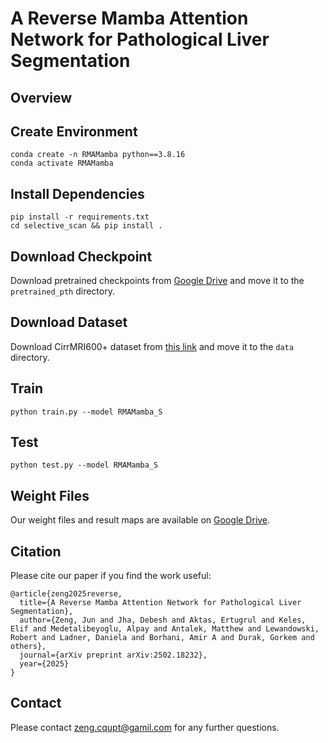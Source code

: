 # A Reverse Mamba Attention Network for Pathological Liver Segmentation

## Overview

## Create Environment
```
conda create -n RMAMamba python==3.8.16
conda activate RMAMamba
```

## Install Dependencies
```    
pip install -r requirements.txt
cd selective_scan && pip install .
```

## Download Checkpoint 
Download pretrained checkpoints from [Google Drive](https://drive.google.com/file/d/1fsGNq_0ZwHtjrPAuAen2iIkPaRW9ppx4/view?usp=sharing) and move it to the `pretrained_pth` directory.

## Download Dataset
Download CirrMRI600+ dataset from [this link](https://osf.io/cuk24/) and move it to the `data` directory.

## Train
```
python train.py --model RMAMamba_S
```

## Test
```
python test.py --model RMAMamba_S
```

## Weight Files 
Our weight files and result maps are available on [Google Drive](https://drive.google.com/file/d/1rQw6EE2zUTstVxhXPk8FGLb3kFTHdDd2/view?usp=drive_link).


## Citation
Please cite our paper if you find the work useful:
```
@article{zeng2025reverse,
  title={A Reverse Mamba Attention Network for Pathological Liver Segmentation},
  author={Zeng, Jun and Jha, Debesh and Aktas, Ertugrul and Keles, Elif and Medetalibeyoglu, Alpay and Antalek, Matthew and Lewandowski, Robert and Ladner, Daniela and Borhani, Amir A and Durak, Gorkem and others},
  journal={arXiv preprint arXiv:2502.18232},
  year={2025}
}
```

## Contact

Please contact zeng.cqupt@gamil.com for any further questions.
